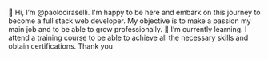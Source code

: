 👋 Hi, I’m @paolociraselli. I'm happy to be here and embark on this journey to become a full stack web developer.
My objective is to make a passion my main job and to be able to grow professionally.
🌱 I’m currently learning. I attend a training course to be able to achieve all the necessary skills and obtain certifications.
Thank you


<!---
paolociraselli/paolociraselli is a ✨ special ✨ repository because its `README.md` (this file) appears on your GitHub profile.
You can click the Preview link to take a look at your changes.
--->
